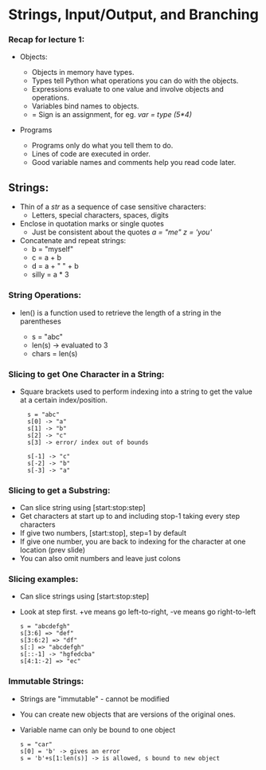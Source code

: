 # Strings, Input/Output, and Branching

### Recap for lecture 1:

- Objects:

  - Objects in memory have types.
  - Types tell Python what operations you can do with the objects.
  - Expressions evaluate to one value and involve objects and operations.
  - Variables bind names to objects.
  - = Sign is an assignment, for eg. _var = type (5\*4)_

- Programs
  - Programs only do what you tell them to do.
  - Lines of code are executed in order.
  - Good variable names and comments help you read code later.

## Strings:

- Thin of a _str_ as a sequence of case sensitive characters:
  - Letters, special characters, spaces, digits
- Enclose in quotation marks or single quotes
  - Just be consistent about the quotes
    _a = "me"_
    _z = 'you'_
- Concatenate and repeat strings:
  - b = "myself"
  - c = a + b
  - d = a + " " + b
  - silly = a \* 3

### String Operations:

- len() is a function used to retrieve the length of a string in the parentheses

  - s = "abc"
  - len(s) -> evaluated to 3
  - chars = len(s)

### Slicing to get One Character in a String:

- Square brackets used to perform indexing into a string to get the value at a certain index/position.

  ```
    s = "abc"
    s[0] -> "a"
    s[1] -> "b"
    s[2] -> "c"
    s[3] -> error/ index out of bounds

    s[-1] -> "c"
    s[-2] -> "b"
    s[-3] -> "a"

  ```

### Slicing to get a Substring:

- Can slice string using [start:stop:step]
- Get characters at start up to and including stop-1 taking every step characters
- If give two numbers, [start:stop], step=1 by default
- If give one number, you are back to indexing for the character at one location (prev slide)
- You can also omit numbers and leave just colons

### Slicing examples:

- Can slice strings using [start:stop:step]
- Look at step first. +ve means go left-to-right, -ve means go right-to-left

  ```
  s = "abcdefgh"
  s[3:6] => "def"
  s[3:6:2] => "df"
  s[:] => "abcdefgh"
  s[::-1] -> "hgfedcba"
  s[4:1:-2] => "ec"

  ```

### Immutable Strings:

- Strings are "immutable" - cannot be modified
- You can create new objects that are versions of the original ones.
- Variable name can only be bound to one object

  ```
  s = "car"
  s[0] = 'b' -> gives an error
  s = 'b'+s[1:len(s)] -> is allowed, s bound to new object

  ```
